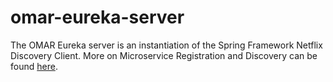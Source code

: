 # omar-eureka-server

The OMAR Eureka server is an instantiation of the Spring Framework Netflix Discovery Client. More on Microservice Registration and Discovery can be found [here](https://spring.io/blog/2015/01/20/microservice-registration-and-discovery-with-spring-cloud-and-netflix-s-eureka).
